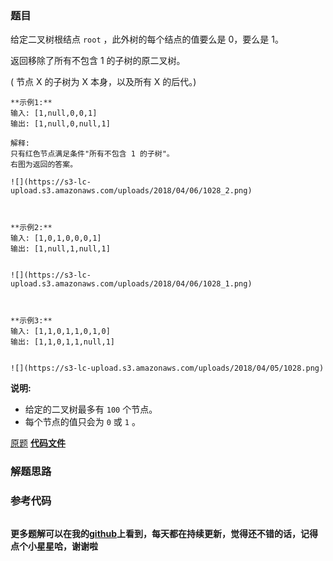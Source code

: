 ### 题目
给定二叉树根结点 `root` ，此外树的每个结点的值要么是 0，要么是 1。

返回移除了所有不包含 1 的子树的原二叉树。

( 节点 X 的子树为 X 本身，以及所有 X 的后代。)

    
    
    **示例1:**
    输入: [1,null,0,0,1]
    输出: [1,null,0,null,1]
     
    解释: 
    只有红色节点满足条件"所有不包含 1 的子树"。
    右图为返回的答案。
    
    ![](https://s3-lc-upload.s3.amazonaws.com/uploads/2018/04/06/1028_2.png)
    
    
    
    **示例2:**
    输入: [1,0,1,0,0,0,1]
    输出: [1,null,1,null,1]
    
    
    ![](https://s3-lc-upload.s3.amazonaws.com/uploads/2018/04/06/1028_1.png)
    
    
    
    **示例3:**
    输入: [1,1,0,1,1,0,1,0]
    输出: [1,1,0,1,1,null,1]
    
    
    ![](https://s3-lc-upload.s3.amazonaws.com/uploads/2018/04/05/1028.png)
    

**说明:**

  * 给定的二叉树最多有 `100` 个节点。
  * 每个节点的值只会为 `0` 或 `1` 。

[原题](https://leetcode-cn.com/problems/binary-tree-pruning/)    **[代码文件]()**


### 解题思路




### 参考代码

```go


```




**更多题解可以在我的[github](https://github.com/LZH139/leetcode_Go)上看到，每天都在持续更新，觉得还不错的话，记得点个小星星哈，谢谢啦**
